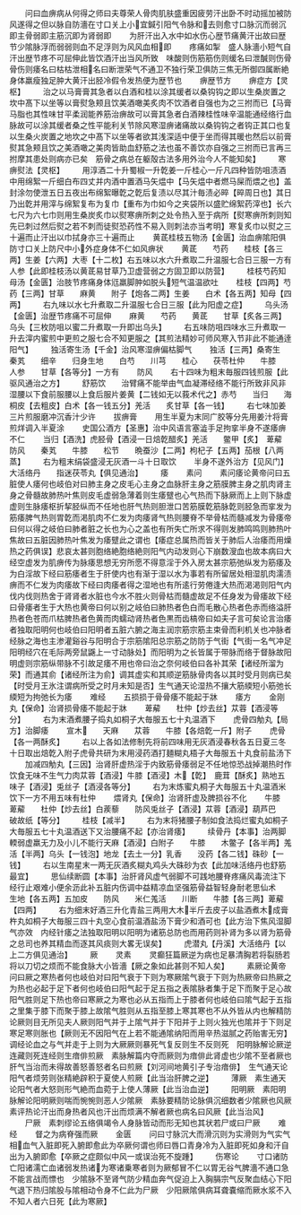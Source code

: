 <!-- { "loadSidebar": true } -->
　　问曰血痹病从何得之师曰夫尊荣人骨肉肌肤盛重因疲劳汗出卧不时动摇加被防风遂得之但以脉自防濇在寸口关上小宜鍼引阳气令脉和去则愈寸口脉沉而弱沉即主骨弱即主筋沉即为肾弱即
　　为肝汗出入水中如水伤心歴节痛黄汗出故曰歴节少隂脉浮而弱弱则血不足浮则为风风血相即
　　疼痛如掣　盛人脉濇小短气自汗出歴节疼不可屈伸此皆饮酒汗出当风所致　味酸则伤筋筋伤则缓名曰泄醎则伤骨骨伤则痿名曰枯枯泄相名曰断泄荣气不通卫不独行荣卫俱防三焦无所御四属断絶身体羸瘦独足肿大黄汗出胫冷假令发热便为歴节也
　　痹歴节方
　　痹症方【灵枢】
　　治之以马膏膏其急者以白酒和桂以涂其缓者以桑钩钩之即以生桑炭置之坎中髙下以坐等以膏熨急颊且饮美酒噉美炙肉不饮酒者自强也为之三拊而已【马膏马脂也其性味甘平柔润能养筋治痹故可以膏其急者白酒辣桂性味辛温能通经络行血脉故可以涂其缓者桑之性平能利关节除风寒湿痹诸痛故以桑钩钩之者钩正其口也复以生桑火炭置之地坎之中髙下以坐等者欲其浅深适中便于坐而得其暖也然后以前膏熨其急颊且饮之美酒噉之美肉皆助血舒筋之法也虽不善饮亦自强之三拊而已言再三拊摩其患处则病亦已矣　筋骨之病总在躯殻古法多用外治今人不能知矣】
　　寒痹熨法【灵枢】
　　用淳酒二十升蜀椒一升亁姜一斤桂心一斤凡四种皆防咀渍酒中用绵絮一斤细白布四丈并内酒中置酒马矢煴中【马矢煴中者燃马屎而煨之也】盖封涂勿使泄五日五夜出布绵絮曝亁之亁后复渍以尽其汁毎渍必晬【晬周日也】其日乃出亁并用滓与绵絮复布为复巾【重布为巾如今之夹袋所以盛贮绵絮药滓也】长六七尺为六七巾则用生桑炭炙巾以熨寒痹所刺之处令热入至于病所【熨寒痹所刺则知先已刺过然后熨之若不刺而徒熨恐药性不易入则刺法亦当考明】寒复炙巾以熨之三十遍而止汗出以巾拭身亦三十遍而止
　　黄茋桂枝五物汤【金匮】治血痹隂阳俱防寸口关上防尺中小外症身体不仁如风痹状
　　黄茋　　芍药　　桂枝【各三两】生姜【六两】大枣【十二枚】右五味以水六升煮取二升温服七合日三服一方有人参【此即桂枝汤以黄茋易甘草乃卫虚营弱之方固卫即以防营】
　　桂枝芍药知母汤【金匮】治肢节疼痛身体尩羸脚肿如脱头短气温温欲吐
　　桂枝【四两】芍药【三两】甘草　　麻黄　　附子【炮各二两】生姜　　白术【各五两】知母【四两】
　　右九味以水七升煮取二升温服七合日三服【此为阳虚之症】
　　乌头汤【金匮】治歴节疼痛不可屈伸
　　麻黄　　芍药　　黄茋　　甘草【炙各三两】乌头【三枚防咀以蜜二升煮取一升即出乌头】
　　右五味防咀四味水三升煮取一升去滓内蜜煎中更煎之服七合不知更服之【其煎法精妙可师风寒入节非此不能通逹阳气】
　　独活寄生汤【千金】治风寒湿痹偏枯脚气
　　独活【三两】桑寄生　　秦芄　　细辛　　归身生地　　白芍　　川芎　　桂心　　茯苓杜仲　　牛膝　　人参　　甘草【各等分】一方有
　　防风
　　右十四味为粗末毎服四钱煎服【此驱风通治之方】
　　舒筋饮　　治臂痛不能举由气血凝滞经络不能行所致非风非湿腰以下食前服腰以上食后服片姜黄【二钱如无以莪术代之】赤芍　　当归　　海桐皮【去粗皮】白术【各一钱五分】羌活　　炙甘草【各一钱】
　　右七味加姜三片煎服磨冲沉香汁少许
　　拔痹膏
　　用生半夏为末同广胶等分先用姜汁将膏煎烊调入半夏涂
　　史国公酒方【圣惠】治中风语言塞澁手足拘挛半身不遂痿痹不仁
　　当归【酒洗】虎胫骨【酒浸一日焙亁醋炙】羌活　　鳖甲【炙】　萆薢　　防风　　秦芄　　牛膝　　松节　　晩蚕沙【二两】枸杞子【五两】茄根【八两蒸】
　　右为粗末绢袋盛浸无灰酒一斗十日取饮
　　半身不遂外治方【见风门】大活络丹　　指迷茯苓丸【俱见通治】
　　痿
　　素问
　　素问痿论黄帝问曰五脏使人痿何也岐伯对曰肺主身之皮毛心主身之血脉肝主身之筋膜脾主身之肌肉肾主身之骨髓故肺热叶焦则皮毛虚弱急薄着则生痿躄也心气热而下脉厥而上上则下脉虚虚则生脉痿枢折挈胫纵而不任地也肝气热则胆泄口苦筋膜亁筋脉亁则胫急而挛发为筋痿脾气热则胃亁而渇肌肉不仁发为肉痿肾气热则腰脊不举骨枯而髓减发为骨痿帝曰何以得之岐伯曰肺者脏之长也为心之盖也有所失亡所求不得则发肺鸣鸣则肺热叶焦故曰五脏因肺热叶焦发为痿躄此之谓也【痿症总属热而皆关于肺后人治痿而用燥热之药俱误】悲哀太甚则胞络絶胞络絶则阳气内动发则心下崩数溲血也故本病曰大经空虚发为肌痹传为脉痿思想无穷所愿不得意淫于外入房太甚宗筋弛纵发为筋痿及为白淫故下经曰筋痿者生于肝使内也有渐于湿以水为事若有所留居处相湿肌肉濡渍痹而不仁发为肉痿故下经曰肉痿者得之湿地也有所逺行劳倦逢大热而渇渇则阳气内伐内伐则热舍于肾肾者水脏也今水不胜火则骨枯而髓虚故足不任身发为骨痿故下经曰骨痿者生于大热也黄帝曰何以别之岐伯曰肺热者色白而毛散心热者色赤而络溢肝热者色苍而爪枯脾热者色黄而肉蠕动肾热者色黒而齿槁帝曰如夫子言可矣论言治痿者独取阳明何也岐伯曰阳明者五脏六腑之海主润宗筋宗筋主束骨而利机关也冲脉者经脉之海也主渗灌谿谷与阳明合于宗筋隂阳总宗筋之防防于气街【气街一名气冲足阳明经穴在毛际两旁鼠鼷上一寸动脉处】而阳明为之长皆属于带脉而络于督脉故阳明虚则宗筋纵带脉不引故足痿不用也帝曰治之奈何岐伯曰各补其荣【诸经所溜为荣】而通其俞【诸经所注为俞】调其虚实和其顺逆筋脉骨肉各以其时受月则病已矣【时受月王氷注谓病所受之时月未知是否】生气通天论湿热不攘大筋緛短小筋弛长緛短为拘弛长为痿
　　难经
　　五损损于骨骨痿不能起于牀
　　痿方
　　金刚丸【保命】治肾损骨痿不能起于牀
　　萆薢　　杜仲【炒去丝】苁蓉【酒浸等分】
　　右为末酒煮腰子捣丸如桐子大毎服五七十丸温酒下
　　虎骨四觔丸【局方】治脚痿
　　宣木　　天麻　　苁蓉　　牛膝【各焙亁一斤】附子
　　虎骨【各一两酥炙】
　　右以上各如法修制先将前四味用无灰酒浸春秋各五日夏三冬十日取出焙亁入附子虎骨共研为末用浸药酒打麺糊丸梧子大毎服五十丸食前盐汤下
　　加减四觔丸【三因】治肾肝虚热淫于内致筋骨痿弱足不任地惊恐战掉潮热时作饮食无味不生气力肉苁蓉【酒浸】牛膝【酒浸】木【亁】　鹿茸【酥炙】熟地五味子【酒浸】兎丝子【酒浸各等分】
　　右为末炼蜜丸桐子大毎服五十丸温酒米饮下一方不用五味有杜仲
　　煨肾丸【保命】治肾肝虚及脾损谷不化
　　牛膝　　萆薢　　杜仲【炒去丝】白蒺藜　　防风兎丝子【酒浸】苁蓉【酒浸】葫芦巴　　破故纸【等分】
　　桂枝【减半】
　　右为末将猪腰子制如食法捣烂蜜丸如桐子大毎服五七十丸温酒送下又治腰痛不起【亦治肾痿】
　　续骨丹【本事】治两脚輭弱虚羸无力及小儿不能行天麻【酒浸】白附子　　牛膝　　木鳖子【各半两】羗活【半两】乌头【一钱泡】地龙【去土一分】乳香　　没药【各二钱】硃砂【一钱】
　　右以生南星末一两无灰酒炙糊丸鸡头大硃砂为衣【此加味活络丹也舒筋最宜】
　　思仙续断圆【本事】治肝肾风虚气弱脚不可践地腰脊疼痛风毒流注下经行止艰难小便余沥此补五脏内伤调中益精凉血坚强筋骨益智轻身耐老思仙术　　生地【各五两】五加皮　　防风　　米仁羗活　　川断　　牛膝【各三两】萆薢【四两】
　　右为细末好酒三升化青盐三两用大木半斤去皮子以盐酒煮木成膏杵丸如桐子大毎服三四十丸空心食前温酒盐汤下膏少和酒可也【此方治下焦风湿脚气亦效　内经针痿之法独取阳明以阳明为诸筋总防也而用药则补肾为多以肾为筋骨之总司也养其精血而逐其风痰则大畧无误矣】
　　虎潜丸【丹溪】大活络丹【以上二方俱见通治】
　　厥
　　灵素
　　灵癫狂篇厥逆为病也足暴清胸若将裂肠若将以刀切之烦而不能食脉大小皆濇【厥之象如此甚则不知人矣】
　　素厥论黄帝问曰厥之寒热者何也岐伯对曰阳气衰于下则为寒厥隂气衰于下则为热厥帝曰热厥之为热也必起于足下者何也岐伯曰阳气起于足五指之表隂脉者集于足下而聚于足心故阳气胜则足下热也帝曰寒厥之为寒也必从五指而上于膝者何也岐伯曰隂气起于五指之里集于膝下而聚于膝上故隂气胜则从五指至膝上寒其寒也不从外皆从内也解精防论厥则目无所见夫人厥则阳气并于上隂气并于下阳并于上则火独光也隂并于下则足寒足寒则胀也【厥则无不因阳气在上若不能通隂纳阳而用辛热滋腻之药贻害无穷】　调经论血之与气并走于上则为大厥厥则暴死气复反则生不反则死　阳明脉解论厥逆连藏则死连经则生瘖俳煎厥　素脉解篇内夺而厥则为瘖俳此肾虚也少隂不至者厥也肝气当治而未得故善怒善怒者名曰煎厥【刘河间地黄引子专治瘖俳】　生气通天论阳气者烦劳则张精絶辟积于夏使人煎厥【此当治肝脾之逆】
　　薄厥　素生通天论阳气者大怒则形气絶而血菀于上使人薄厥【此当治血逆】
　　阳明厥　素阳明脉解论阳明厥则喘而惋惋则恶人少隂厥　素脉要精防论脉俱沉细数者少隂厥也风厥　素评热论汗出而身热者风也汗出而烦满不解者厥也病名曰风厥【此当治风】
　　尸厥　素刺缪论五络俱竭令人身脉皆动而形无知也其状若尸或曰尸厥
　　难经
　　督之为病脊强而厥
　　金匮
　　问曰寸脉沉大而滑沉则为实滑则为气实气相血气入脏即死入腑即愈此为卒厥何谓也师曰唇口青身冷为入脏即死如身和汗自出为入腑即愈【卒厥之症颇似中风一或误治死不旋踵】
　　伤寒论
　　寸口诸防亡阳诸濡亡血诸弱发热诸为寒诸乗寒者则为厥郁冒不仁以胃无谷气脾濇不通口急不能言战而慓也　少隂脉不至肾气防少精血奔气促迫上入胸膈宗气反聚血结心下阳气退下热归隂股与隂相动令身不仁此为尸厥　少阳厥隂俱病耳聋嚢缩而厥水浆不入不知人者六日死【此为寒厥】
